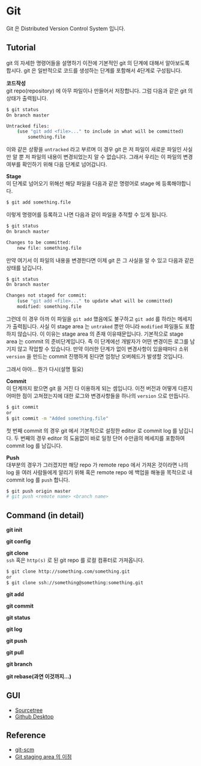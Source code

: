 # Git
Git 은 Distributed Version Control System 입니다.

## Tutorial
git 의 자세한 명령어들을 설명하기 이전에 기본적인 git 의 단계에 대해서 알아보도록 합시다. 
git 은 일반적으로 코드를 생성하는 단계를 포함해서 4단계로 구성됩니다.

__코드작성__    
git repo(repository) 에 아무 파일이나 만들어서 저장합니다. 그럼 다음과 같은 
git 의 상태가 출력됩니다.
```bash
$ git status
On branch master

Untracked files:
    (use "git add <file>..." to include in what will be committed)
        something.file
```
이와 같은 상황을 `untracked` 라고 부르며 이 경우 git 은 저 파일이 
새로운 파일인 사실만 알 뿐 저 파일의 내용이 변경되었는지 알 수 없습니다. 
그래서 우리는 이 파일의 변경여부를 확인하기 위해 다음 단계로 넘어갑니다.

__Stage__    
이 단계로 넘어오기 위해선 해당 파일을 다음과 같은 명령어로 stage 에 등록해야합니다.
```bash
$ git add something.file
```

이렇게 명령어를 등록하고 나면 다음과 같이 파일을 추적할 수 있게 됩니다.
```bash
$ git status
On branch master

Changes to be committed:
    new file: something.file
```

만약 여기서 이 파일의 내용을 변경한다면 이제 git 은 그 사실을 알 수 있고 다음과 같은 
상태를 남깁니다.
```bash
$ git status
On branch master

Changes not staged for commit:
    (use "git add <file>..." to update what will be committed)
    modified: something.file
```

그런데 이 경우 아까 이 파일을 `git add` 했음에도 불구하고 `git add` 를 하라는 메세지가 
출력됩니다. 사실 이 stage area 는 `untraked` 뿐만 아니라 `modified` 파일들도 포함하지 않습니다.
이 이유는 stage area 의 존재 이유때문입니다. 기본적으로 stage area 는 commit 의 준비단계입니다. 
즉 이 단계에선 개발자가 어떤 변경이든 로그를 남기지 않고 작업할 수 있습니다. 만약 
이러한 단계가 없이 변경사항이 있을때마다 소위 `version` 을 만드는 commit 진행하게 된다면 
엄청난 오버헤드가 발생할 것입니다. 

그래서 아아... 뭔가 다시(설명 필요) 

__Commit__    
이 단계까지 왔으면 git 을 거진 다 이용하게 되는 셈입니다. 
이전 버전과 어떻게 다른지 어떠한 점이 고쳐졌는지에 대한 로그와 
변경사항들을 하나의 `version` 으로 만듭니다.

```bash
$ git commit
or
$ git commit -m "Added something.file"
```

첫 번째 commit 의 경우 git 에서 기본적으로 설정한 editor 로 commit log 를 남깁니다.
두 번째의 경우 editor 의 도움없이 바로 일정 단어 수만큼의 메세지를 포함하여 commit 
log 를 남깁니다.

__Push__    
대부분의 경우가 그러겠지만 해당 repo 가 remote repo 에서 가져온 것이라면 
나의 log 을 여러 사람들에게 알리기 위해 혹은 remote repo 에 백업을 해놓을 목적으로 
내 commit log 를 `push` 합니다. 

```bash
$ git push origin master
# git push <remote name> <branch name>
```


## Command (in detail)
__git init__

__git config__

__git clone__    
`ssh` 혹은 `http(s)` 로 된 git repo 를 로컬 컴퓨터로 가져옵니다.
```bash
$ git clone http://something.com/something.git
or
$ git clone ssh://something@something:something.git
```

__git add__

__git commit__

__git status__

__git log__

__git push__

__git pull__

__git branch__

__git rebase(과연 이것까지...)__



## GUI
* [Sourcetree](https://www.sourcetreeapp.com/)
* [Github Desktop](https://desktop.github.com/)




## Reference
* [git-scm](https://git-scm.com/)
* [Git staging area 의 이점](https://blog.npcode.com/2012/10/23/git%EC%9D%98-staging-area%EB%8A%94-%EC%96%B4%EB%96%A4-%EC%A0%90%EC%9D%B4-%EC%9C%A0%EC%9A%A9%ED%95%9C%EA%B0%80/)
